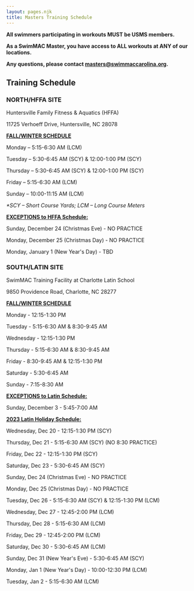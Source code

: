 ```yaml
---
layout: pages.njk
title: Masters Training Schedule
---
```

<div class="bg-gray-100 p-6 my-6 text-center" markdown="1">

**All swimmers participating in workouts MUST be USMS members.** 

**As a SwimMAC Master, you have access to ALL workouts at ANY of our locations.**

**Any questions, please contact <a href="mailto:cthomas@swimmaccarolina.org" target="_blank" rel="noopener">masters@swimmaccarolina.org</a>.**

</div>

<h2 class="separator-center">Training Schedule</h2>

<div class="flex flex-wrap -mx-4" markdown="1">
<div class="w-full md:w-1/2 p-4" markdown="1">

### NORTH/HFFA SITE

<p class="center">Huntersville Family Fitness & Aquatics (HFFA)

11725 Verhoeff Drive, Huntersville, NC 28078</p>

<span style="text-decoration: underline;"><strong>FALL/WINTER SCHEDULE</strong></span>

Monday – 5:15-6:30 AM (LCM)

Tuesday – 5:30-6:45 AM (SCY) & 12:00-1:00 PM (SCY)

Thursday – 5:30-6:45 AM (SCY) & 12:00-1:00 PM (SCY)

Friday – 5:15-6:30 AM (LCM)

Sunday – 10:00-11:15 AM (LCM)

*\*SCY – Short Course Yards; LCM – Long Course Meters*

<span style="text-decoration: underline;"><strong>EXCEPTIONS to HFFA Schedule:</strong></span>

Sunday, December 24 (Christmas Eve) - NO PRACTICE

Monday, December 25 (Christmas Day) - NO PRACTICE

Monday, January 1 (New Year's Day) - TBD

</div>

<div class="w-full md:w-1/2 p-4" markdown="1">

### SOUTH/LATIN SITE

SwimMAC Training Facility at Charlotte Latin School

9850 Providence Road, Charlotte, NC 28277

<span style="text-decoration: underline;"><strong>FALL/WINTER SCHEDULE</strong></span>

Monday - 12:15-1:30 PM

Tuesday - 5:15-6:30 AM & 8:30-9:45 AM

Wednesday - 12:15-1:30 PM

Thursday - 5:15-6:30 AM & 8:30-9:45 AM

Friday - 8:30-9:45 AM & 12:15-1:30 PM

Saturday - 5:30-6:45 AM

Sunday - 7:15-8:30 AM

<span style="text-decoration: underline;"><strong>EXCEPTIONS to Latin Schedule:</strong></span>

Sunday, December 3 - 5:45-7:00 AM

<span style="text-decoration: underline;"><strong>2023 Latin Holiday Schedule:</strong></span>

Wednesday, Dec 20 - 12:15-1:30 PM (SCY)

Thursday, Dec 21 - 5:15-6:30 AM (SCY) (NO 8:30 PRACTICE)

Friday, Dec 22 - 12:15-1:30 PM (SCY)

Saturday, Dec 23 - 5:30-6:45 AM (SCY)

Sunday, Dec 24 (Christmas Eve) - NO PRACTICE

Monday, Dec 25 (Christmas Day) - NO PRACTICE

Tuesday, Dec 26 - 5:15-6:30 AM (SCY) & 12:15-1:30 PM (LCM)

Wednesday, Dec 27 - 12:45-2:00 PM (LCM)

Thursday, Dec 28 - 5:15-6:30 AM (LCM)

Friday, Dec 29 - 12:45-2:00 PM (LCM)

Saturday, Dec 30 - 5:30-6:45 AM (LCM)

Sunday, Dec 31 (New Year's Eve) - 5:30-6:45 AM (SCY)

Monday, Jan 1 (New Year's Day) - 10:00-12:30 PM (LCM)

Tuesday, Jan 2 - 5:15-6:30 AM (LCM)

</div>

</div>